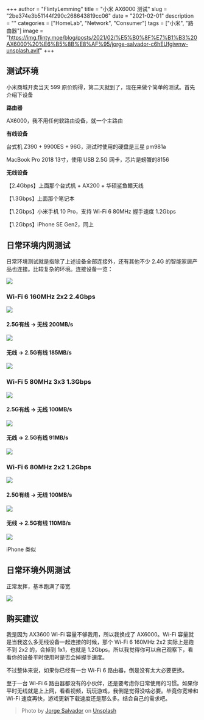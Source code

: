 +++
author = "FlintyLemming"
title = "小米 AX6000 测试"
slug = "2be374e3b51144f290c268643819cc06"
date = "2021-02-01"
description = ""
categories = ["HomeLab", "Network", "Consumer"]
tags = ["小米", "路由器"]
image = "https://img.flinty.moe/blog/posts/2021/02/%E5%B0%8F%E7%B1%B3%20AX6000%20%E6%B5%8B%E8%AF%95/jorge-salvador-c6hEUfgiwnw-unsplash.avif"
+++

## 测试环境

小米商城开卖当天 599 原价购得，第二天就到了，现在来做个简单的测试。首先介绍下设备

**路由器**

AX6000，我不用任何软路由设备，就一个主路由

**有线设备**

台式机 Z390 + 9900ES + 96G，测试时使用的硬盘是三星 pm981a

MacBook Pro 2018 13寸，使用 USB 2.5G 网卡，芯片是螃蟹的8156

**无线设备**

【2.4Gbps】上面那个台式机 + AX200 + 华硕鲨鱼鳍天线

【1.3Gbps】上面那个笔记本

【1.2Gbps】小米手机 10 Pro，支持 Wi-Fi 6 80MHz 握手速度 1.2Gbps

【1.2Gbps】iPhone SE Gen2，同上

## 日常环境内网测试

日常环境测试就是指除了上述设备全部连接外，还有其他不少 2.4G 的智能家居产品也连接。比较复杂的环境。连接设备一览：

![](https://img.flinty.moe/blog/posts/2021/02/%E5%B0%8F%E7%B1%B3%20AX6000%20%E6%B5%8B%E8%AF%95/STIIITCH_2021_02_07_01_04_36.avif)

### Wi-Fi 6 160MHz 2x2 2.4Gbps

![](https://img.flinty.moe/blog/posts/2021/02/%E5%B0%8F%E7%B1%B3%20AX6000%20%E6%B5%8B%E8%AF%95/Untitled.avif)

#### 2.5G有线 → 无线  200MB/s

![](https://img.flinty.moe/blog/posts/2021/02/%E5%B0%8F%E7%B1%B3%20AX6000%20%E6%B5%8B%E8%AF%95/Untitled%201.avif)

#### 无线 → 2.5G有线 185MB/s

![](https://img.flinty.moe/blog/posts/2021/02/%E5%B0%8F%E7%B1%B3%20AX6000%20%E6%B5%8B%E8%AF%95/Untitled%202.avif)

### Wi-Fi 5 80MHz 3x3 1.3Gbps

![](https://img.flinty.moe/blog/posts/2021/02/%E5%B0%8F%E7%B1%B3%20AX6000%20%E6%B5%8B%E8%AF%95/Untitled%203.avif)

#### 2.5G有线 → 无线  100MB/s

![](https://img.flinty.moe/blog/posts/2021/02/%E5%B0%8F%E7%B1%B3%20AX6000%20%E6%B5%8B%E8%AF%95/Untitled%204.avif)

#### 无线 → 2.5G有线 91MB/s

![](https://img.flinty.moe/blog/posts/2021/02/%E5%B0%8F%E7%B1%B3%20AX6000%20%E6%B5%8B%E8%AF%95/Untitled%205.avif)

### Wi-Fi 6 80MHz 2x2 1.2Gbps

![](https://img.flinty.moe/blog/posts/2021/02/%E5%B0%8F%E7%B1%B3%20AX6000%20%E6%B5%8B%E8%AF%95/1612672600884.avif)

#### 2.5G有线 → 无线  100MB/s

![](https://img.flinty.moe/blog/posts/2021/02/%E5%B0%8F%E7%B1%B3%20AX6000%20%E6%B5%8B%E8%AF%95/1612672464488.avif)

#### 无线 → 2.5G有线 110MB/s

![](https://img.flinty.moe/blog/posts/2021/02/%E5%B0%8F%E7%B1%B3%20AX6000%20%E6%B5%8B%E8%AF%95/1612672464486.avif)

iPhone 类似

## 日常环境外网测试

正常发挥，基本跑满了带宽

![](https://img.flinty.moe/blog/posts/2021/02/%E5%B0%8F%E7%B1%B3%20AX6000%20%E6%B5%8B%E8%AF%95/1612672904447.avif)

## 购买建议

我是因为 AX3600 Wi-Fi 容量不够我用，所以我换成了 AX6000。Wi-Fi 容量就是当我这么多无线设备一起连接的时候，那个 Wi-Fi 6 160MHz 2x2 实际上是跑不到 2x2 的，会掉到 1x1，也就是 1.2Gbps。所以我觉得你可以自己观察下，看看你的设备平时使用时是否会掉握手速度。

不过整体来说，如果你已经有一台 Wi-Fi 6 路由器，倒是没有太大必要更换。

至于一台 Wi-Fi 6 路由器都没有的小伙伴，还是要考虑你日常使用的习惯。如果你平时无线就是上上网，看看视频，玩玩游戏，我倒是觉得没啥必要。毕竟你宽带和 Wi-Fi 速度再快，游戏更新下载速度还是那么多。结合自己的需求吧。

> Photo by [Jorge Salvador](https://unsplash.com/@jsshotz?utm_source=unsplash&utm_medium=referral&utm_content=creditCopyText) on [Unsplash](https://unsplash.com/s/photos/signal?utm_source=unsplash&utm_medium=referral&utm_content=creditCopyText)
  